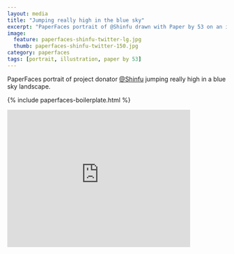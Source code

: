 ```yaml
---
layout: media
title: "Jumping really high in the blue sky"
excerpt: "PaperFaces portrait of @Shinfu drawn with Paper by 53 on an iPad."
image: 
  feature: paperfaces-shinfu-twitter-lg.jpg
  thumb: paperfaces-shinfu-twitter-150.jpg
category: paperfaces
tags: [portrait, illustration, paper by 53]
---
```


PaperFaces portrait of project donator [@Shinfu](http://twitter.com/Shinfu) jumping really high in a blue sky landscape.

{% include paperfaces-boilerplate.html %}

<iframe width="420" height="315" src="http://www.youtube.com/embed/eg7iMJTe_U0" frameborder="0"> </iframe>